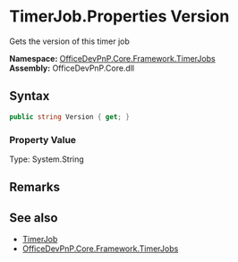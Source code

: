 # TimerJob.Properties Version
 Gets the version of this timer job   

**Namespace:** [OfficeDevPnP.Core.Framework.TimerJobs](OfficeDevPnP.Core.Framework.TimerJobs.md)  
**Assembly:** OfficeDevPnP.Core.dll  
## Syntax
```C#
public string Version { get; }
```

### Property Value
Type: System.String  

## Remarks
  
## See also
- [TimerJob](OfficeDevPnP.Core.Framework.TimerJobs.TimerJob.md) 
- [OfficeDevPnP.Core.Framework.TimerJobs](OfficeDevPnP.Core.Framework.TimerJobs.md) 
